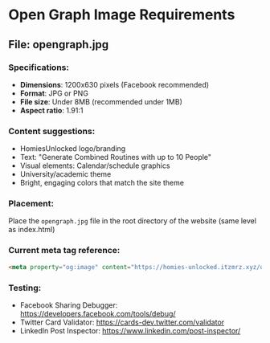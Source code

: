 # Open Graph Image Requirements

## File: opengraph.jpg

### Specifications:
- **Dimensions**: 1200x630 pixels (Facebook recommended)
- **Format**: JPG or PNG
- **File size**: Under 8MB (recommended under 1MB)
- **Aspect ratio**: 1.91:1

### Content suggestions:
- HomiesUnlocked logo/branding
- Text: "Generate Combined Routines with up to 10 People"
- Visual elements: Calendar/schedule graphics
- University/academic theme
- Bright, engaging colors that match the site theme

### Placement:
Place the `opengraph.jpg` file in the root directory of the website (same level as index.html)

### Current meta tag reference:
```html
<meta property="og:image" content="https://homies-unlocked.itzmrz.xyz/opengraph.jpg" />
```

### Testing:
- Facebook Sharing Debugger: https://developers.facebook.com/tools/debug/
- Twitter Card Validator: https://cards-dev.twitter.com/validator
- LinkedIn Post Inspector: https://www.linkedin.com/post-inspector/
